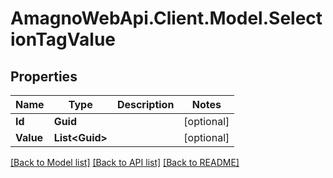 
# AmagnoWebApi.Client.Model.SelectionTagValue

## Properties

Name | Type | Description | Notes
------------ | ------------- | ------------- | -------------
**Id** | **Guid** |  | [optional] 
**Value** | **List&lt;Guid&gt;** |  | [optional] 

[[Back to Model list]](../README.md#documentation-for-models)
[[Back to API list]](../README.md#documentation-for-api-endpoints)
[[Back to README]](../README.md)

